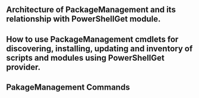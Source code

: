 

## Architecture of PackageManagement and its relationship with PowerShellGet module.

## How to use PackageManagement cmdlets for discovering, installing, updating and inventory of scripts and modules using PowerShellGet provider.

## PakageManagement Commands
